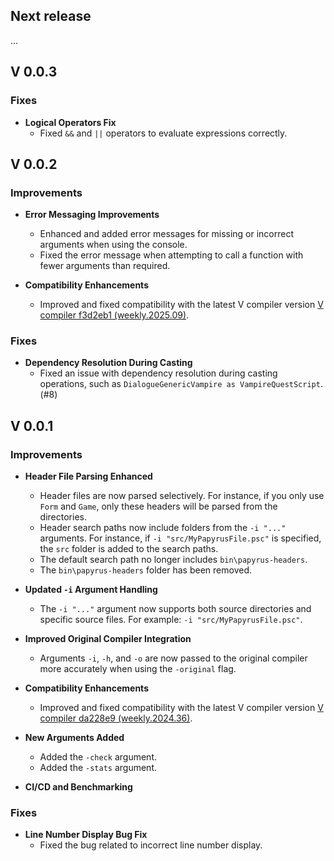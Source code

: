 ## Next release
...

## V 0.0.3

### Fixes

- **Logical Operators Fix**
  - Fixed `&&` and `||` operators to evaluate expressions correctly.

## V 0.0.2

### Improvements

- **Error Messaging Improvements**
  - Enhanced and added error messages for missing or incorrect arguments when using the console.
  - Fixed the error message when attempting to call a function with fewer arguments than required.

- **Compatibility Enhancements**
  - Improved and fixed compatibility with the latest V compiler version [V compiler f3d2eb1 (weekly.2025.09)](https://github.com/vlang/v/releases/tag/weekly.2025.09).

### Fixes

- **Dependency Resolution During Casting**
  - Fixed an issue with dependency resolution during casting operations, such as `DialogueGenericVampire as VampireQuestScript`. (#8)

## V 0.0.1

### Improvements

- **Header File Parsing Enhanced**
  - Header files are now parsed selectively. For instance, if you only use `Form` and `Game`, only these headers will be parsed from the directories.
  - Header search paths now include folders from the `-i "..."` arguments. For instance, if `-i "src/MyPapyrusFile.psc"` is specified, the `src` folder is added to the search paths.
  - The default search path no longer includes `bin\papyrus-headers`.
  - The `bin\papyrus-headers` folder has been removed.

- **Updated `-i` Argument Handling**
  - The `-i "..."` argument now supports both source directories and specific source files. For example: `-i "src/MyPapyrusFile.psc"`.

- **Improved Original Compiler Integration**
  - Arguments `-i`, `-h`, and `-o` are now passed to the original compiler more accurately when using the `-original` flag.

- **Compatibility Enhancements**
  - Improved and fixed compatibility with the latest V compiler version [V compiler da228e9 (weekly.2024.36)](https://github.com/vlang/v/releases/tag/weekly.2024.36).

- **New Arguments Added**
  - Added the `-check` argument.
  - Added the `-stats` argument.

- **CI/CD and Benchmarking**

### Fixes

- **Line Number Display Bug Fix**
  - Fixed the bug related to incorrect line number display.
